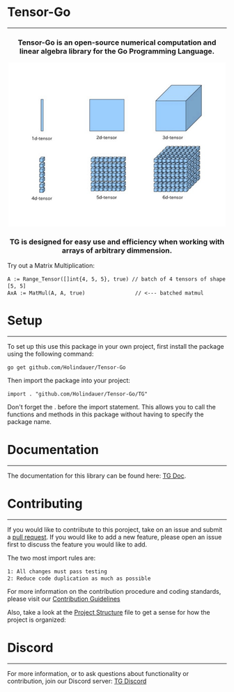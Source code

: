 # Tensor-Go 





-----------------------------------------------------------------------------------------------------
<center>
    <h3>Tensor-Go is an open-source numerical computation and linear algebra library for the Go Programming Language.</h3>
    <img src="tensor_visualization.jpg" width ="500">
    <h3>TG is designed for easy use and efficiency when working with arrays of arbitrary dimmension.</h3>
</center>


Try out a Matrix Multiplication:

    A := Range_Tensor([]int{4, 5, 5}, true) // batch of 4 tensors of shape [5, 5]
    AxA := MatMul(A, A, true)                // <--- batched matmul 
# Setup
-----------------------------------------------------------------------------------------------------

To set up this use this package in your own project, first install the package using the following command:

    go get github.com/Holindauer/Tensor-Go

Then import the package into your project:

    import . "github.com/Holindauer/Tensor-Go/TG"

Don't forget the . before the import statement. This allows you to call the functions and methods in this package without having to specify the package name.

# Documentation
-----------------------------------------------------------------------------------------------------


The documentation for this library can be found here: [TG Doc](documentation.md).


# Contributing
-----------------------------------------------------------------------------------------------------


If you would like to contriibute to this poroject, take on an issue and submit a [pull request](pull_request_template.md). If you would like to add a new feature, please open an issue first to discuss the feature you would like to add. 

The two most import rules are: 

    1: All changes must pass testing 
    2: Reduce code duplication as much as possible


For more information on the contribution procedure and coding standards, please visit our [Contribution Guidelines](CONTRIBUTING.md) 

Also, take a look at the [Project Structure](project_structure.md) file to get a sense for how the project is organized: 

# Discord
-----------------------------------------------------------------------------------------------------
For more information, or to ask questions about functionality or contribution, join our Discord server: [TG Discord](https://discord.gg/mEy8F49Szu)


